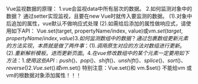 Vue监视数据的原理：
1.vue会监视data中所有层次的数据。
2.如何监测对象中的数据？
  通过setter实现监视，且要在new Vue时就传入要监测的数据。
  (1).对象中后追加的属性，vue默认不做响应式处理
  (2).如需给后添加的属性做响应式，请使用如下API：
    Vue.set(target, propertyName/index, value)或vm.$set(target, propertyName/index, value)
3.如何监测数组中的数据？
  通过包裹数组更新元素的方法实现，本质就是做了两件事：
  (1).调用原生对应的方法对数组进行更新。
  (2).重新解析模板，进而更新页面。
4.在vue修改数组中的某个元素一定要用如下方法：
  1.使用这些API:push()、pop()、shift()、 unshift()、splice()、sort()、reverse()
  2.Vue.set() 或 vm.$set()
特别注意：Vue.set()和 vm.$set() 不能给vm 或 vm的根数据对象添加属性！！！